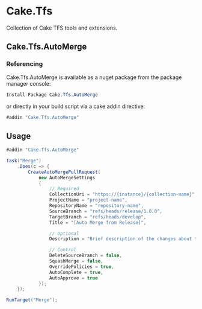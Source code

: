 # Cake.Tfs
Collection of Cake TFS tools and extensions.

## Cake.Tfs.AutoMerge

### Referencing

Cake.Tfs.AutoMerge is available as a nuget package from the package manager console:

```csharp
Install-Package Cake.Tfs.AutoMerge
```

or directly in your build script via a cake addin directive:

```csharp
#addin "Cake.Tfs.AutoMerge"
```

## Usage

```csharp
#addin "Cake.Tfs.AutoMerge"

Task("Merge")
	.Does(c => {
		CreateAutoMergePullRequest(
			new AutoMergeSettings 
			{
                // Required
				CollectionUri = "https://{instance}/{collection-name}",
				ProjectName = "project-name",
				RepositoryName = "repository-name",
				SourceBranch = "refs/heads/release/1.0.0",
				TargetBranch = "refs/heads/develop",
				Title = "[Auto Merge from Release]",

                // Optional
				Description = "Brief description of the changes about to get merge",

                // Control
				DeleteSourceBranch = false,
				SquashMerge = false,
				OverridePolicies = true,
                AutoComplete = true,
                AutoApprove = true
			});
	});

RunTarget("Merge");
```
